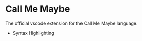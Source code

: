 # Call Me Maybe

The official vscode extension for the Call Me Maybe language.

* Syntax Highlighting
